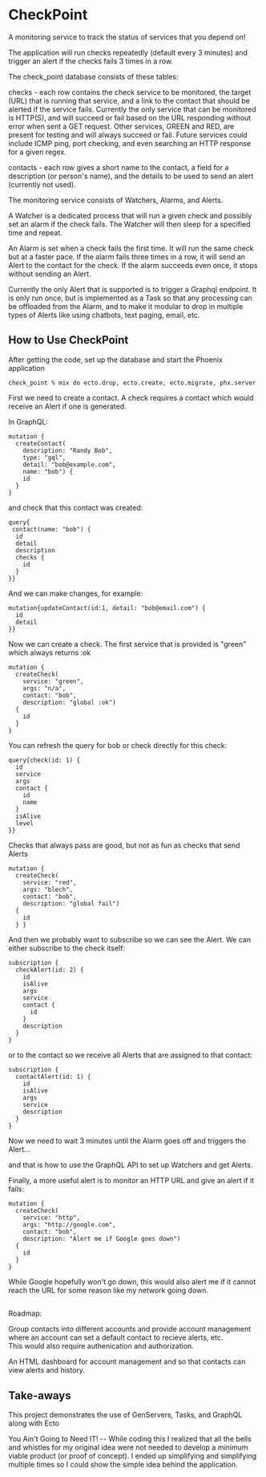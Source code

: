 # CheckPoint

A monitoring service to track the status of services that you depend on!

The application will run checks repeatedly (default every 3 minutes) and
trigger an alert if the checks fails 3 times in a row.

The check_point database consists of these tables:

checks - each row contains the check service to be monitored, the target (URL) 
that is running that service, and a link to the contact that should be alerted
if the service fails.  Currently the only service that can be monitored is
HTTP(S), and will succeed or fail based on the URL responding without error when 
sent a GET request.  Other services, GREEN and RED, are present for testing and 
will always succeed or fail.  Future services could include ICMP ping, port
checking, and even searching an HTTP response for a given regex.

contacts - each row gives a short name to the contact, a field for a description
(or person's name), and the details to be used to send an alert (currently not used).

The monitoring service consists of Watchers, Alarms, and Alerts.

A Watcher is a dedicated process that will run a given check and possibly
set an alarm if the check fails.  The Watcher will then sleep for a specified
time and repeat.

An Alarm is set when a check fails the first time.  It will run the same check
but at a faster pace.  If the alarm fails three times in a row, it will send
an Alert to the contact for the check.  If the alarm succeeds even once, it
stops without sending an Alert.

Currently the only Alert that is supported is to trigger a Graphql endpoint.  It
is only run once, but is implemented as a Task so that any processing can be 
offloaded from the Alarm, and to make it modular to drop in multiple types
of Alerts like using chatbots, text paging, email, etc.

## How to Use CheckPoint

After getting the code, set up the database and start the Phoenix application

```check_point % mix do ecto.drop, ecto.create, ecto.migrate, phx.server ```

First we need to create a contact.  A check requires a contact which would receive
an Alert if one is generated.

In GraphQL:

```
mutation {
  createContact(
    description: "Randy Bob", 
    type: "gql", 
    detail: "bob@example.com", 
    name: "bob") {
    id
  }
}

```

and check that this contact was created:

```
query{
 contact(name: "bob") {
  id
  detail
  description
  checks {
    id
  }
}}
```

And we can make changes, for example:

```
mutation{updateContact(id:1, detail: "bob@email.com") {
  id
  detail
}}
```

Now we can create a check.  The first service that is provided is "green"
which always returns :ok

```
mutation {
  createCheck(
    service: "green", 
    args: "n/a", 
    contact: "bob", 
    description: "global :ok") 
  {
    id
  }
}

```

You can refresh the query for bob or check directly for this check:

```
query{check(id: 1) {
  id
  service
  args
  contact {
    id
    name
  }
  isAlive
  level
}}
```

Checks that always pass are good, but not as fun as checks that send Alerts

```
mutation {
  createCheck(
    service: "red", 
    args: "blech", 
    contact: "bob", 
    description: "global fail") 
  {
    id
  } }
```

And then we probably want to subscribe so we can see the Alert.  We can
either subscribe to the check itself:

```
subscription {
  checkAlert(id: 2) {
    id
    isAlive
    args
    service
    contact {
      id
    }
    description
  }
}

```

or to the contact so we receive all Alerts that are assigned to that contact:
```
subscription {
  contactAlert(id: 1) {
    id
    isAlive
    args
    service
    description
  }
}
```

Now we need to wait 3 minutes until the Alarm goes off and triggers the Alert...

and that is how to use the GraphQL API to set up Watchers and get Alerts.

Finally, a more useful alert is to monitor an HTTP URL and give an alert if it fails:

```
mutation {
  createCheck(
    service: "http", 
    args: "http://google.com", 
    contact: "bob", 
    description: "Alert me if Google goes down") 
  {
    id
  }
}
```

While Google hopefully won't go down, this would also alert me if it cannot reach the URL
for some reason like my network going down.

##

Roadmap:

Group contacts into different accounts and provide account management where 
an account can set a default contact to recieve alerts, etc.  
This would also require authenication and authorization.

An HTML dashboard for account management and so that contacts can view 
alerts and history.

## Take-aways

This project demonstrates the use of GenServers, Tasks, and GraphQL along with Ecto

You Ain't Going to Need IT!  -- While coding this I realized that all the bells
and whistles for my original idea were not needed to develop a minimum
viable product (or proof of concept).  I ended up simplifying and simplifying
multiple times so I could show the simple idea behind the application.

